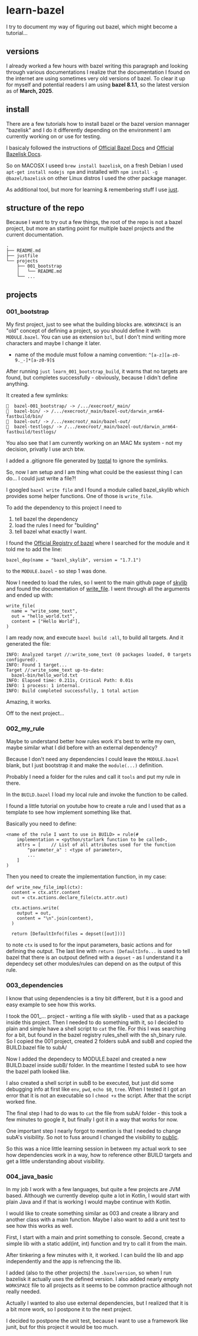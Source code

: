 # learn-bazel

I try to document my way of figuring out bazel, which might become a tutorial...


## versions

I already worked a few hours with bazel writing this paragraph and looking 
through various documentations I realize that the documentation I found on the 
internet are using sometimes very old versions of bazel. To clear it up for
myself and potential readers I am using **bazel 8.1.1**, so the latest version
as of **March, 2025**.


## install

There are a few tutorials how to install bazel or the bazel version mannager
"bazelisk" and I do it differently depending on the environment I am 
currently working on or use for testing.

I basicaly followed the instructions of 
[Official Bazel Docs](https://bazel.build/install) and 
[Official Bazelisk Docs](https://github.com/bazelbuild/bazelisk?tab=readme-ov-file#installation).

So on MACOSX I useed `brew install bazelisk`, on a fresh Debian I used 
`apt-get install nodejs npm` and installed with `npm install -g @bazel/bazelisk`
on other Linux distros I used the other package manager.

As additional tool, but more for learning & remembering stuff I use 
[just](https://github.com/casey/just?tab=readme-ov-file#packages).


## structure of the repo

Because I want to try out a few things, the root of the repo is not a bazel
project, but more an starting point for multiple bazel projects and the current
documentation.

```
.
├── README.md
├── justfile
└── projects
    ├── 001_bootstrap
    │   └── README.md
    └── ...
```


## projects


### 001_bootstrap

My first project, just to see what the building blocks are.
`WORKSPACE` is an "old" concept of defining a project, so you should define 
it with `MODULE.bazel`. You can use as extension `bzl`, but I don't mind writing
more characters and maybe I change it later.

- name of the module must follow a naming convention: `^[a-z][a-z0-9._-]*[a-z0-9]$`

After running `just learn_001_bootstrap_build`, it warns that no targets are
found, but completes successfully - obviously, because I didn't define anything.

It created a few symlinks:
```
  bazel-001_bootstrap/ -> /.../execroot/_main/
  bazel-bin/ -> /.../execroot/_main/bazel-out/darwin_arm64-fastbuild/bin/
  bazel-out/ -> /.../execroot/_main/bazel-out/
  bazel-testlogs/ -> /.../execroot/_main/bazel-out/darwin_arm64-fastbuild/testlogs/
```
You also see that I am currently working on an MAC Mx system - not my decision,
privatly I use arch btw.

I added a .gitignore file generated by [toptal](https://www.toptal.com/developers/gitignore/api/bazel)
to ignore the symlinks.

So, now I am setup and I am thing what could be the easiesst thing I can do...
I could just write a file?!

I googled `bazel write file` and I found a module called bazel_skylib which 
provides some helper functions. One of those is `write_file`.

To add the dependency to this project I need to
1. tell bazel the dependency
2. load the rules I need for "building"
3. tell bazel what exactly I want.

I found the [Official Registry of bazel](https://registry.bazel.build/all-modules)
where I searched for the module and it told me to add the line:
```
bazel_dep(name = "bazel_skylib", version = "1.7.1")
```
to the `MODULE.bazel` - so step 1 was done.

Now I needed to load the rules, so I went to the main github page of 
[skylib](https://github.com/bazelbuild/bazel-skylib) and found the documentation
of [write_file](https://github.com/bazelbuild/bazel-skylib/blob/main/docs/write_file_doc.md).
I went through all the arguments and ended up with:
```
write_file(
  name = "write_some_text", 
  out = "hello_world.txt", 
  content = ["Hello World"],
)
```

I am ready now, and execute `bazel build :all`, to build all targets.
And it generated the file:
```
INFO: Analyzed target //:write_some_text (0 packages loaded, 0 targets configured).
INFO: Found 1 target...
Target //:write_some_text up-to-date:
  bazel-bin/hello_world.txt
INFO: Elapsed time: 0.211s, Critical Path: 0.01s
INFO: 1 process: 1 internal.
INFO: Build completed successfully, 1 total action
```

Amazing, it works.

Off to the next project...


### 002_my_rule

Maybe to understand better how rules work it's best to write my own,
maybe similar what I did before with an external dependency?

Because I don't need any dependencies I could leave the `MODULE.bazel` blank,
but I just bootstrap it and make the `module(...)` definition.

Probably I need a folder for the rules and call it `tools` and put my rule in there.

In the `BUILD.bazel` I load my local rule and invoke the function to be called.

I found a little tutorial on youtube how to create a rule and I used that as
a template to see how implement something like that.

Basically you need to define:
```
<name of the rule I want to use in BUILD> = rule(#
    implementation = <python/starlark function to be called>,
    attrs = [    // List of all attributes used for the function
        "parameter_a" : <type of parameter>,
        ...
    ]
)
```

Then you need to create the implementation function, in my case:
```
def write_new_file_impl(ctx):
  content = ctx.attr.content
  out = ctx.actions.declare_file(ctx.attr.out)

  ctx.actions.write(
    output = out,
    content = "\n".join(content),
  )

  return [DefaultInfo(files = depset([out]))]
```

to note `ctx` is used to for the input parameters, basic actions and for defining
the output. The last line with `return [DefaultInfo...` is used to tell bazel 
that there is an outpout defined with a `depset` - as I understand it a 
dependecy set other modules/rules can depend on as the output of this rule.


### 003_dependencies

I know that using dependencies is a tiny bit different, but it is a good and 
easy example to see how this works.

I took the 001_... project - writing a file with skylib - used that as a package
inside this project. Then I needed to do something with it, so I decided to plain
and simple have a shell script to `cat` the file. For this I was searching for a bit,
but found in the bazel registry rules_shell with the sh_binary rule. So I copied the
001 project, created 2 folders subA and subB and copied the BUILD.bazel file to subA/

Now I added the dependecy to MODULE.bazel and created a new BUILD.bazel inside subB/
folder. In the meantime I tested subA to see how the bazel path looked like.

I also created a shell script in subB to be executed, but just did some debugging
info at first like `env`, `pwd`, `echo $0`, `tree`. When I tested it I got an error
that it is not an executable so I `chmod +x` the script. After that the script worked
fine.

The final step I had to do was to `cat` the file from subA/ folder - this took a few
minutes to google it, but finally I got it in a way that works for now.

One important step I nearly forgot to mention is that I needed to change subA's
visibility. So not to fuss around I changed the visibility to 
[public](https://bazel.build/concepts/visibility?hl=en#visibility-specifications).

So this was a nice little learning session in between my actual work to see how
dependencies work in a way, how to reference other BUILD targets and get a little
understanding about visibility.


### 004_java_basic

In my job I work with a few languages, but quite a few projects are JVM based.
Although we currently develop quite a lot in Kotlin, I would start with plain
Java and if that is working I would maybe continue with Kotlin.

I would like to create something similar as 003 and create a library and 
another class with a main function. Maybe I also want to add a unit test
to see how this works as well.

First, I start with a main and print something to console. Second, create a 
simple lib with a static add(int, int) function and try to call it from the main.

After tinkering a few minutes with it, it worked. I can build the lib and app
independently and the app is refrencing the lib.

I added (also to the other projects) the `.bazelversion`, so when I run bazelisk
it actually uses the defined version. I also added nearly empty `WORKSPACE` file
to all projects as it seems to be common practice although not really needed.

Actually I wanted to also use external dependencies, but I realized that it is a
bit more work, so I postpone it to the next project.

I decided to postpone the unit test, because I want to use a framework like 
junit, but for this project it would be too much.


